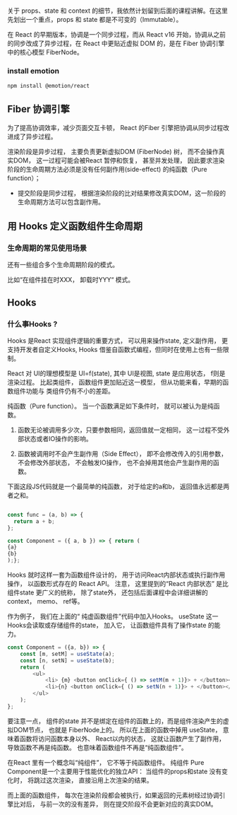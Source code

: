 
## 
关于 props、state 和 context 的细节，我依然计划留到后面的课程讲解。在这里先划出一个重点，props 和 state 都是不可变的（Immutable）。


在 React 的早期版本，协调是一个同步过程，而从 React v16 开始，协调从之前的同步改成了异步过程，在 React 中更贴近虚拟 DOM 的，是在 Fiber 协调引擎中的核心模型 FiberNode。


### install emotion

``` shell
npm install @emotion/react
```



## Fiber 协调引擎

为了提高协调效率，减少页面交互卡顿， React 的Fiber 引擎把协调从同步过程改进成了异步过程。


渲染阶段是异步过程， 主要负责更新虚拟DOM (FiberNode) 树， 而不会操作真实DOM， 这一过程可能会被React
暂停和恢复， 甚至并发处理， 因此要求渲染阶段的生命周期方法必须是没有任何副作用(side-effect) 的纯函数（Pure function）；

- 提交阶段是同步过程， 根据渲染阶段的比对结果修改真实DOM，这一阶段的生命周期方法可以包含副作用。


## 用 Hooks 定义函数组件生命周期


### 生命周期的常见使用场景

还有一些组合多个生命周期阶段的模式。

比如“在组件挂在时XXX， 卸载时YYY“ 模式。 


## Hooks

### 什么事Hooks ?


Hooks 是React 实现组件逻辑的重要方式， 可以用来操作state, 定义副作用， 更支持开发者自定义Hooks, Hooks 借鉴自函数式编程，但同时在使用上也有一些限制。

React 对 UI的理想模型是 UI=f(state), 其中 UI是视图, state 是应用状态， f则是渲染过程。 比起类组件， 函数组件更加贴近这一模型， 但从功能来看，早期的函数组件功能与
类组件仍有不小的差距。

纯函数（Pure function）。 当一个函数满足如下条件时， 就可以被认为是纯函数。

1. 函数无论被调用多少次，只要参数相同，返回值就一定相同， 这一过程不受外部状态或者IO操作的影响。

2. 函数被调用时不会产生副作用（Side Effect）， 即不会修改传入的引用参数， 不会修改外部状态， 不会触发IO操作， 也不会掉用其他会产生副作用的函数。

下面这段JS代码就是一个最简单的纯函数， 对于给定的a和b， 返回值永远都是两者之和。

``` js

const func = (a, b) => {
  return a + b;
};
```

``` js
const Component = ({ a, b }) => { return (
{a}
{b}
);};
```
Hooks 就时这样一套为函数组件设计的， 用于访问React内部状态或执行副作用操作， 以函数形式存在的 React API。 注意，
这里提到的“React 内部状态” 是比组件state 更广义的统称， 除了state外， 还包括后面课程中会详细讲解的 context， memo、 ref等。

作为例子， 我们在上面的“ 纯虚函数组件”代码中加入Hooks。 useState 这一Hooks会读取或存储组件的state， 加入它， 让函数组件具有了操作state 的能力。


``` js
const Component = ({a, b}) => {
    const [m, setM] = useState(a);
    const [n, setN] = useState(b);
    return (
        <ul>
            <li> {m} <button onClick={ () => setM(m + 1)}> + </button></li>
            <li>{n} <button onClick={ () => setN(n + 1)}> + </button></li>
        </ul>
    );
};
```

要注意一点， 组件的state 并不是绑定在组件的函数上的，而是组件渲染产生的虚拟DOM节点， 也就是 FiberNode上的。
所以在上面的函数中掉用 useState， 意味着函数将访问函数本身以外、 React以内的状态， 这就让函数产生了副作用， 导致函数不再是纯函数。
也意味着函数组件不再是“纯函数组件”。

在React 里有一个概念叫“纯组件”， 它不等于纯函数组件。
纯组件 Pure Component是一个主要用于性能优化的独立API：
当组件的props和state 没有变化时， 将跳过这次渲染， 直接沿用上次渲染的结果。

而上面的函数组件， 每次在渲染阶段都会被执行，如果返回的元素树经过协调引擎比对后，
与前一次的没有差异， 则在提交阶段不会更新对应的真实DOM。

